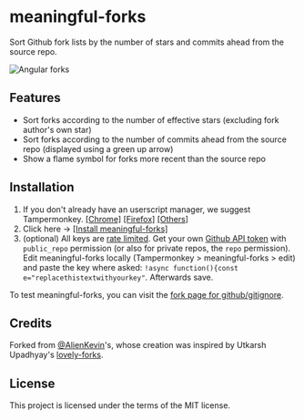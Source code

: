 # meaningful-forks
Sort Github fork lists by the number of stars and commits ahead from the source repo. 

![Angular forks](https://raw.githubusercontent.com/AlienKevin/meaningful-forks/master/demos/angular-forks.PNG)

## Features
* Sort forks according to the number of effective stars (excluding fork author's own star)
* Sort forks according to the number of commits ahead from the source repo (displayed using a green up arrow)
* Show a flame symbol for forks more recent than the source repo

## Installation
1. If you don't already have an userscript manager, we suggest Tampermonkey. [[Chrome]](https://chrome.google.com/webstore/detail/dhdgffkkebhmkfjojejmpbldmpobfkfo) [[Firefox]](https://addons.mozilla.org/en-US/firefox/addon/tampermonkey/) [[Others]](https://www.tampermonkey.net/)
1. Click here -> [[Install meaningful-forks]](https://github.com/jtagcat/meaningful-forks/raw/master/dist/script.user.js)
1. (optional) All keys are [rate limited](https://developer.github.com/v3/#rate-limiting). Get your own [Github API token](https://github.com/settings/tokens/new) with `public_repo` permission (or also for private repos, the `repo` permission).<br>Edit meaningful-forks locally (Tampermonkey > meaningful-forks > edit) and paste the key where asked: `!async function(){const e="replacethistextwithyourkey"`. Afterwards save.

To test meaningful-forks, you can visit the [fork page for github/gitignore](https://github.com/github/gitignore/network/members).

## Credits
Forked from [@AlienKevin](https://github.com/AlienKevin/meaningful-forks)'s, whose creation was inspired by Utkarsh Upadhyay's  [lovely-forks](https://github.com/musically-ut/lovely-forks/).

## License
This project is licensed under the terms of the MIT license.
